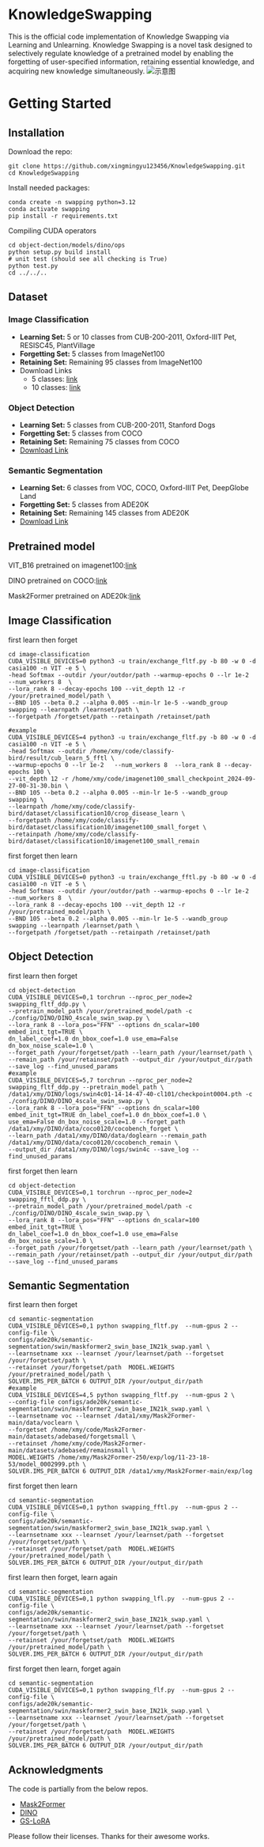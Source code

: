 # KnowledgeSwapping
This is the official code implementation of Knowledge Swapping via Learning and Unlearning. 
Knowledge Swapping is a novel
task designed to selectively regulate knowledge
of a pretrained model by enabling the forgetting
of user-specified information, retaining essential
knowledge, and acquiring new knowledge simultaneously.
![示意图](./img/img.png)

# Getting Started
## Installation
Download the repo:
```angular2html
git clone https://github.com/xingmingyu123456/KnowledgeSwapping.git
cd KnowledgeSwapping
```
Install needed packages:
```angular2html
conda create -n swapping python=3.12
conda activate swapping
pip install -r requirements.txt
```
Compiling CUDA operators
```angular2html
cd object-dection/models/dino/ops
python setup.py build install
# unit test (should see all checking is True)
python test.py
cd ../../..
```
## Dataset

### Image Classification
- **Learning Set:** 5 or 10 classes from CUB-200-2011, Oxford-IIIT Pet, RESISC45, PlantVillage  
- **Forgetting Set:** 5 classes from ImageNet100  
- **Retaining Set:** Remaining 95 classes from ImageNet100  
- Download Links 
  - 5 classes: [link](https://pan.baidu.com/s/1H2b5xZamxWBKIY3V9o-1_A?pwd=dvfd)  
  - 10 classes: [link](https://pan.baidu.com/s/14C6PlJyNHS4mbG0vAv4pKQ?pwd=u4p9)

### Object Detection
- **Learning Set:** 5 classes from CUB-200-2011, Stanford Dogs  
- **Forgetting Set:** 5 classes from COCO  
- **Retaining Set:** Remaining 75 classes from COCO  
- [Download Link](https://pan.baidu.com/s/1zwks1vprri8bD7xhls-g3w?pwd=2dsi)

### Semantic Segmentation
- **Learning Set:** 6 classes from VOC, COCO, Oxford-IIIT Pet, DeepGlobe Land  
- **Forgetting Set:** 5 classes from ADE20K  
- **Retaining Set:** Remaining 145 classes from ADE20K
- [Download Link](https://pan.baidu.com/s/1dtDg-auQzwrZbeBder1o0g?pwd=fpdp)  


## Pretrained model
VIT_B16 pretrained on imagenet100:[link]( https://pan.baidu.com/s/1tZtyi9KJ_ZAEXmvfKfYYoA?pwd=ih2g)

DINO pretrained on COCO:[link](https://pan.baidu.com/s/1NPQuShq247_jgWAMaipT0A?pwd=tin8)

Mask2Former pretrained on ADE20k:[link](https://pan.baidu.com/s/15VGwx9cNlFo3FajVC06Ckg?pwd=qj39)

## Image Classification
first learn then forget
```angular2html
cd image-classification
CUDA_VISIBLE_DEVICES=0 python3 -u train/exchange_fltf.py -b 80 -w 0 -d casia100 -n VIT -e 5 \
-head Softmax --outdir /your/outdor/path --warmup-epochs 0 --lr 1e-2   --num_workers 8  \
--lora_rank 8 --decay-epochs 100 --vit_depth 12 -r /your/pretrained_model/path \
--BND 105 --beta 0.2 --alpha 0.005 --min-lr 1e-5 --wandb_group swapping --learnpath /learnset/path \
--forgetpath /forgetset/path --retainpath /retainset/path

#example
CUDA_VISIBLE_DEVICES=4 python3 -u train/exchange_fltf.py -b 80 -w 0 -d casia100 -n VIT -e 5 \
-head Softmax --outdir /home/xmy/code/classify-bird/result/cub_learn_5_fftl \
--warmup-epochs 0 --lr 1e-2   --num_workers 8  --lora_rank 8 --decay-epochs 100 \
--vit_depth 12 -r /home/xmy/code/imagenet100_small_checkpoint_2024-09-27-00-31-30.bin \
--BND 105 --beta 0.2 --alpha 0.005 --min-lr 1e-5 --wandb_group swapping \
--learnpath /home/xmy/code/classify-bird/dataset/classification10/crop_disease_learn \
--forgetpath /home/xmy/code/classify-bird/dataset/classification10/imagenet100_small_forget \
--retainpath /home/xmy/code/classify-bird/dataset/classification10/imagenet100_small_remain

```
first forget then learn
```angular2html
cd image-classification
CUDA_VISIBLE_DEVICES=0 python3 -u train/exchange_fftl.py -b 80 -w 0 -d casia100 -n VIT -e 5 \
-head Softmax --outdir /your/outdor/path --warmup-epochs 0 --lr 1e-2   --num_workers 8  \
--lora_rank 8 --decay-epochs 100 --vit_depth 12 -r /your/pretrained_model/path \
--BND 105 --beta 0.2 --alpha 0.005 --min-lr 1e-5 --wandb_group swapping --learnpath /learnset/path \
--forgetpath /forgetset/path --retainpath /retainset/path
```
## Object Detection
first learn then forget
```angular2html
cd object-detection
CUDA_VISIBLE_DEVICES=0,1 torchrun --nproc_per_node=2 swapping_fltf_ddp.py \
--pretrain_model_path /your/pretrained_model/path -c ./config/DINO/DINO_4scale_swin_swap.py \
--lora_rank 8 --lora_pos="FFN" --options dn_scalar=100 embed_init_tgt=TRUE \
dn_label_coef=1.0 dn_bbox_coef=1.0 use_ema=False dn_box_noise_scale=1.0 \
--forget_path /your/forgetset/path --learn_path /your/learnset/path \
--remain_path /your/retainset/path --output_dir /your/output_dir/path --save_log --find_unused_params
#example
CUDA_VISIBLE_DEVICES=5,7 torchrun --nproc_per_node=2 swapping_fltf_ddp.py --pretrain_model_path \
/data1/xmy/DINO/logs/swin4c01-14-14-47-40-cl101/checkpoint0004.pth -c ./config/DINO/DINO_4scale_swin_swap.py \
--lora_rank 8 --lora_pos="FFN" --options dn_scalar=100 embed_init_tgt=TRUE dn_label_coef=1.0 dn_bbox_coef=1.0 \
use_ema=False dn_box_noise_scale=1.0 --forget_path /data1/xmy/DINO/data/coco0120/cocobench_forget \
--learn_path /data1/xmy/DINO/data/doglearn --remain_path /data1/xmy/DINO/data/coco0120/cocobench_remain \
--output_dir /data1/xmy/DINO/logs/swin4c --save_log --find_unused_params
```
first forget then learn
```angular2html
cd object-detection
CUDA_VISIBLE_DEVICES=0,1 torchrun --nproc_per_node=2 swapping_fftl_ddp.py \
--pretrain_model_path /your/pretrained_model/path -c ./config/DINO/DINO_4scale_swin_swap.py \
--lora_rank 8 --lora_pos="FFN" --options dn_scalar=100 embed_init_tgt=TRUE \
dn_label_coef=1.0 dn_bbox_coef=1.0 use_ema=False dn_box_noise_scale=1.0 \
--forget_path /your/forgetset/path --learn_path /your/learnset/path \
--remain_path /your/retainset/path --output_dir /your/output_dir/path --save_log --find_unused_params
```
## Semantic Segmentation
first learn then forget
```angular2html
cd semantic-segmentation
CUDA_VISIBLE_DEVICES=0,1 python swapping_fltf.py  --num-gpus 2 --config-file \
configs/ade20k/semantic-segmentation/swin/maskformer2_swin_base_IN21k_swap.yaml \
--learnsetname xxx --learnset /your/learnset/path --forgetset /your/forgetset/path \
--retainset /your/forgetset/path  MODEL.WEIGHTS /your/pretrained_model/path \
SOLVER.IMS_PER_BATCH 6 OUTPUT_DIR /your/output_dir/path
#example
CUDA_VISIBLE_DEVICES=4,5 python swapping_fltf.py  --num-gpus 2 \
--config-file configs/ade20k/semantic-segmentation/swin/maskformer2_swin_base_IN21k_swap.yaml \
--learnsetname voc --learnset /data1/xmy/Mask2Former-main/data/voclearn \
--forgetset /home/xmy/code/Mask2Former-main/datasets/adebased/forgetsmall \
--retainset /home/xmy/code/Mask2Former-main/datasets/adebased/remainsmall \
MODEL.WEIGHTS /home/xmy/Mask2Former-250/exp/log/11-23-18-53/model_0002999.pth \
SOLVER.IMS_PER_BATCH 6 OUTPUT_DIR /data1/xmy/Mask2Former-main/exp/log
```
first forget then learn
```angular2html
cd semantic-segmentation
CUDA_VISIBLE_DEVICES=0,1 python swapping_fftl.py  --num-gpus 2 --config-file \
configs/ade20k/semantic-segmentation/swin/maskformer2_swin_base_IN21k_swap.yaml \
--learnsetname xxx --learnset /your/learnset/path --forgetset /your/forgetset/path \
--retainset /your/forgetset/path  MODEL.WEIGHTS /your/pretrained_model/path \
SOLVER.IMS_PER_BATCH 6 OUTPUT_DIR /your/output_dir/path

```
first learn then forget, learn again
```angular2html
cd semantic-segmentation
CUDA_VISIBLE_DEVICES=0,1 python swapping_lfl.py  --num-gpus 2 --config-file \
configs/ade20k/semantic-segmentation/swin/maskformer2_swin_base_IN21k_swap.yaml \
--learnsetname xxx --learnset /your/learnset/path --forgetset /your/forgetset/path \
--retainset /your/forgetset/path  MODEL.WEIGHTS /your/pretrained_model/path \
SOLVER.IMS_PER_BATCH 6 OUTPUT_DIR /your/output_dir/path
```
first forget then learn, forget again
```angular2html
cd semantic-segmentation
CUDA_VISIBLE_DEVICES=0,1 python swapping_flf.py  --num-gpus 2 --config-file \
configs/ade20k/semantic-segmentation/swin/maskformer2_swin_base_IN21k_swap.yaml \
--learnsetname xxx --learnset /your/learnset/path --forgetset /your/forgetset/path \
--retainset /your/forgetset/path  MODEL.WEIGHTS /your/pretrained_model/path \
SOLVER.IMS_PER_BATCH 6 OUTPUT_DIR /your/output_dir/path
```

## Acknowledgments
The code is partially from the below repos.

- [Mask2Former](https://github.com/facebookresearch/Mask2Former)
- [DINO](https://github.com/IDEA-Research/DINO)
- [GS-LoRA](https://github.com/bjzhb666/GS-LoRA)

Please follow their licenses. Thanks for their awesome works.
